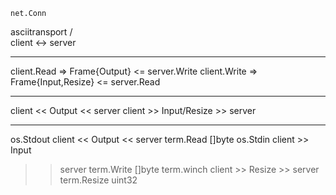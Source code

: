     net.Conn

asciitransport /\
client <-> server

---

client.Read => Frame{Output} <= server.Write client.Write => Frame{Input,Resize}
<= server.Read

---

client << Output << server client >> Input/Resize >> server

---

os.Stdout client << Output << server term.Read []byte os.Stdin client >> Input
>> server term.Write []byte term.winch client >> Resize >> server term.Resize
uint32
